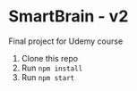 # SmartBrain - v2
Final project for Udemy course

1. Clone this repo
2. Run `npm install`
3. Run `npm start`


